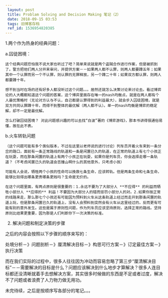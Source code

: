 ```yaml
---
 layout: post
 title: Problam Solving and Decision Making 笔记（2）
 date: 2018-09-15 03:53
 tags: 旧博客存档
 ref_id: 1536954820385
---
```

1.两个作为热身的经典问题：

a.囚徒困境：

    这个经典问题恐怕我不说大家也听过了吧？简单来说就是两个盗贼合作进行作案，但是被抓到了。警方把他们两人分开来审问，并提供方案－－如果两人都不认罪，则两人都要蹲五年；如果其中一个认罪而另一个不认罪，则认罪的无罪释放，另一个蹲二十年；如果双方都认罪，则两人都要蹲十年。

    想不到当时在场的还有好多人都没听过这个问题。。。居然还就怎么决策讨论来讨论去。看过博弈论的人大概都知道这个问题的答案，这个博弈里面存在唯一的nash均衡点，就是在两人都有个人最优策略时（无论对方认与不认，自己都是认罪得到的利益最大），就会步入囚徒困境，就是双方共同认罪蹲十年，而得不到整体的最优解（两人都不认）。单一的nash均衡是博弈的稳定解，却不一定是最优解。

    怎么打破囚徒困境？ 对此问题感兴趣的可以去找“白波”著的《博弈游戏》，那本书讲得很通俗易懂，故在此不表。



b.火车转轨问题

    （这个问题可能有多个类似版本，不过在这里以老师说的进行讨论）列车员开着火车来到一条分岔的路口，面前有一条正常路线的轨道和一条是闲置已久的轨道，在正常的轨道上有七个小孩正在玩耍，而在那条闲置的轨道上有两个小孩正在玩耍，如果你是列车员，你会选择走哪一条轨道？（不考虑闲置已久的轨道会否撞山啊什么的其他意外，只考虑小孩）

    可能有人会说，牺牲两个小孩的性命可以挽救七条生命，应该转轨。但是两条生命和七条生命，能够比较得出哪条更贵哪条更贱吗？生命是无价的。

    在这个问题里面，有两点原则是很重要的：1.永远不要为了大部分人 **不应得** 的利益而牺牲小部分人 **应得的** 利益！不要因为大部分人的错而惩罚小部分人的对。2.如果你按正常的线路来走，那么那七个小孩还有可能因为预料到火车从这条轨道上经过而走开到那条闲置的轨道上玩，但是那条闲置已久的轨道上，没有人会预料到突然会有火车从这里经过的，反而更有可能有别的意外发生。这些是属于原则性问题，作为列车员应该坚持原则，选择正常的路线。坚持原则比结果更重要，因为那是人们判断你下一次决策的标准。



2. 解决问题和制定决策的步骤

之后的内容会按照以下步骤的顺序来写的：



处境分析－》问题剖析－》厘清解决目标－》构思可行方案－》订定最佳方案－》执行决策



而在我们实际的过程中，很多人往往因为冲动而容易忽略了第三步“厘清解决目标”－－需要解决的目标是什么？问题应该解决到什么地步才算解决？很多人连目标都还没清晰就着手去想解决方案，其实很多时候做的东西是不足或者过度，解决不了问题或者浪费了人力物力做无用功。



未完待续，之后是按顺序写各部分的笔记。。。

